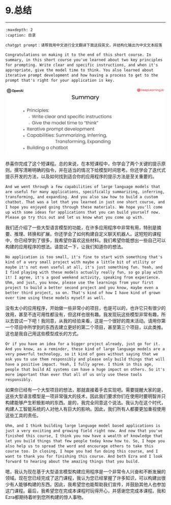 # 9.总结

---

```{toctree}
:maxdepth: 2
:caption: 目录
```

```
chatgpt prompt：请帮我用中文进行全文翻译下面这段英文，并结构化输出为中文文本段落
```

```
Congratulations on making it to the end of this short course. In summary, in this short course you've learned about two key principles for prompting. Write clear and specific instructions, and when it's appropriate, give the model time to think. You also learned about iterative prompt development and how having a process to get to the prompt that's right for your application is key. 
```

![9-1](./imgs/9-1.png)

恭喜你完成了这个短课程。总的来说，在本短课程中，你学会了两个关键的提示原则。撰写清晰明确的指令，并在适当的情况下给模型时间思考。你还学会了迭代式提示开发的方法，以及如何找到适合你的应用程序的提示方法是至关重要的。

```
And we went through a few capabilities of large language models that are useful for many applications, specifically summarizing, inferring, transforming, and expanding. And you also saw how to build a custom chatbot. That was a lot that you learned in just one short course, and I hope you enjoyed going through these materials. We hope you'll come up with some ideas for applications that you can build yourself now. Please go try this out and let us know what you come up with. 
```

我们还介绍了一些大型语言模型的功能，在许多应用程序中非常有用，特别是摘要、推理、转换和扩展。你还学会了如何构建自定义聊天机器人。这短短的课程中，你已经学到了很多，我希望你喜欢这些材料。我们希望你能想出一些自己可以构建的应用程序的想法。请尝试一下，让我们知道你的想法。

```
No application is too small, it's fine to start with something that's kind of a very small project with maybe a little bit of utility or maybe it's not even useful at all, it's just something fun. Yeah, and I find playing with these models actually really fun, so go play with it! I agree, it's a good weekend activity, speaking from experience. Uhm, and just, you know, please use the learnings from your first project to build a better second project and you know, maybe even a better third project, so on. That's kind of how I have kind of grown over time using these models myself as well. 
```

没有太小的应用程序，开始做一些非常小的项目，也是可以的，也许它只有很少的效用，甚至不连可用性都没有，但这样也很有趣。我发现玩这些模型非常有趣，所以去尝试一下吧！我同意，从我的经验来看，这是一个很好的周末活动。请用你第一个项目中所学到的东西去建立更好的第二个项目，甚至第三个项目，以此类推。这也是我自己用这些模型成长的方式。

```
Or if you have an idea for a bigger project already, just go for it. And you know, as a reminder, these kind of large language models are a very powerful technology, so it kind of goes without saying that we ask you to use them responsibly and please only build things that will have a positive impact. Yeah, I fully agree. I think in this age, people that build AI systems can have a huge impact on others. So it's more important than ever that all of us only use these tools responsibly. 
```

如果你已经有一个大型项目的想法，那就直接着手去实现吧。需要提醒大家的是，这些大型语言模型是一项非常强大的技术，因此我们要求你们在使用时要明智并只构建能够产生积极影响的东西。是的，我完全同意这个说法。我认为在这个时代，构建人工智能系统的人对他人有巨大的影响。因此，我们所有人都要更加重视使用这些工具的责任。

```
Uhm, and I think building large language model based applications is just a very exciting and growing field right now. And now that you've finished this course, I think you now have a wealth of knowledge that let you build things that few people today know how to. So, I hope you also help us to spread the word and encourage others to take this course too. In closing, I hope you had fun doing this course, and I want to thank you for finishing this course. And both Ezra and I look forward to hearing about the amazing things that you build. 
```

嗯，我认为现在基于大型语言模型构建应用程序是一个非常令人兴奋和不断发展的领域。现在您已经完成了这门课程，我认为您已经掌握了许多知识，可以构建出很少有人能够构建的东西。因此，我希望您也能帮助我们宣传，并鼓励其他人也参加这门课程。最后，我希望您在完成本课程时玩得开心，并感谢您完成本课程。我和Ezra都期待着听到您所构建的惊人事物。
